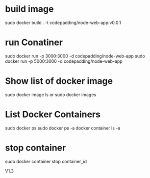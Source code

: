 # build image
sudo docker build . -t codepadding/node-web-app:v0.0.1
# run Conatiner
sudo docker run -p 3000:3000 -d codepadding/node-web-app
sudo docker run -p 5000:3000 -d codepadding/node-web-app


# Show list of docker image
sudo docker image ls
or
sudo docker images



# List Docker Containers
sudo docker ps
sudo docker ps -a
docker container ls -a

# stop container 
sudo docker container stop container_id

V1.3
